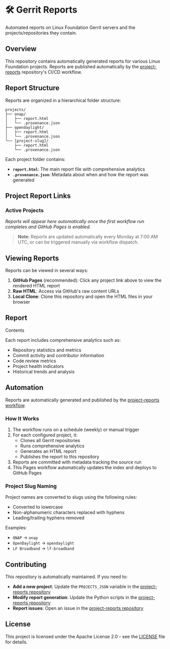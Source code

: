 <!--
# SPDX-License-Identifier: Apache-2.0
# SPDX-FileCopyrightText: 2025 The Linux Foundation
-->

# 🛠️ Gerrit Reports

Automated reports on Linux Foundation Gerrit servers and the projects/repositories they contain.

## Overview

This repository contains automatically generated reports for various Linux Foundation projects. Reports are published automatically by the [project-reports](https://github.com/modeseven-lfit/project-reports) repository's CI/CD workflow.

## Report Structure

Reports are organized in a hierarchical folder structure:

```
projects/
├── onap/
│   ├── report.html
│   └── .provenance.json
├── opendaylight/
│   ├── report.html
│   └── .provenance.json
└── [project-slug]/
    ├── report.html
    └── .provenance.json
```

Each project folder contains:

- **`report.html`**: The main report file with comprehensive analytics
- **`.provenance.json`**: Metadata about when and how the report was generated

## Project Report Links

### Active Projects

*Reports will appear here automatically once the first workflow run completes and GitHub Pages is enabled.*

> **Note**: Reports are updated automatically every Monday at 7:00 AM UTC, or can be triggered manually via workflow dispatch.

## Viewing Reports

Reports can be viewed in several ways:

1. **GitHub Pages** (recommended): Click any project link above to view the rendered HTML report
2. **Raw HTML**: Access via GitHub's raw content URLs
3. **Local Clone**: Clone this repository and open the HTML files in your browser

## Report

 Contents

Each report includes comprehensive analytics such as:

- Repository statistics and metrics
- Commit activity and contributor information
- Code review metrics
- Project health indicators
- Historical trends and analysis

## Automation

Reports are automatically generated and published by the [project-reports workflow](https://github.com/modeseven-lfit/project-reports/blob/main/.github/workflows/reporting.yaml).

### How It Works

1. The workflow runs on a schedule (weekly) or manual trigger
2. For each configured project, it:
   - Clones all Gerrit repositories
   - Runs comprehensive analytics
   - Generates an HTML report
   - Publishes the report to this repository
3. Reports are committed with metadata tracking the source run
4. This Pages workflow automatically updates the index and deploys to GitHub Pages

### Project Slug Naming

Project names are converted to slugs using the following rules:

- Converted to lowercase
- Non-alphanumeric characters replaced with hyphens
- Leading/trailing hyphens removed

Examples:

- `ONAP` → `onap`
- `OpenDaylight` → `opendaylight`
- `LF Broadband` → `lf-broadband`

## Contributing

This repository is automatically maintained. If you need to:

- **Add a new project**: Update the `PROJECTS_JSON` variable in the [project-reports repository](https://github.com/modeseven-lfit/project-reports)
- **Modify report generation**: Update the Python scripts in the [project-reports repository](https://github.com/modeseven-lfit/project-reports)
- **Report issues**: Open an issue in the [project-reports repository](https://github.com/modeseven-lfit/project-reports/issues)

## License

This project is licensed under the Apache License 2.0 - see the [LICENSE](LICENSE) file for details.
